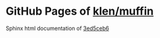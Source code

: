 GitHub Pages of [klen/muffin](https://github.com/klen/muffin.git)
===
Sphinx html documentation of [3ed5ceb6](https://github.com/klen/muffin/tree/3ed5ceb61dbd39d45e3b318dfbad5d880c0cf4fe)
